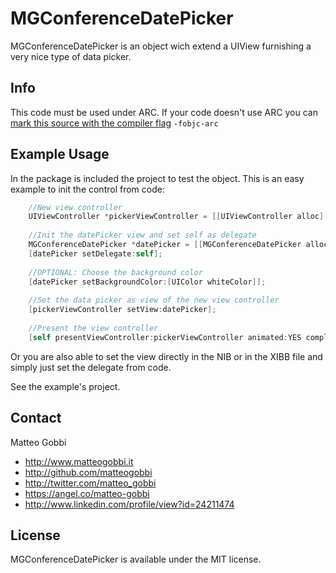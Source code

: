 MGConferenceDatePicker
===============

MGConferenceDatePicker is an object wich extend a UIView furnishing a very nice type of data picker.

## Info

This code must be used under ARC. 
If your code doesn't use ARC you can [mark this source with the compiler flag](http://www.codeography.com/2011/10/10/making-arc-and-non-arc-play-nice.html) `-fobjc-arc` 

## Example Usage

In the package is included the project to test the object.
This is an easy example to init the control from code:

``` objective-c
    //New view controller
    UIViewController *pickerViewController = [[UIViewController alloc] init];
    
    //Init the datePicker view and set self as delegate
    MGConferenceDatePicker *datePicker = [[MGConferenceDatePicker alloc] initWithFrame:self.view.bounds];
    [datePicker setDelegate:self];
    
    //OPTIONAL: Choose the background color
    [datePicker setBackgroundColor:[UIColor whiteColor]];
    
    //Set the data picker as view of the new view controller
    [pickerViewController setView:datePicker];
    
    //Present the view controller
    [self presentViewController:pickerViewController animated:YES completion:nil];
```

Or you are also able to set the view directly in the NIB or in the XIBB file and simply just set the delegate from code.

See the example's project.


## Contact

Matteo Gobbi

- http://www.matteogobbi.it
- http://github.com/matteogobbi
- http://twitter.com/matteo_gobbi
- https://angel.co/matteo-gobbi
- http://www.linkedin.com/profile/view?id=24211474

## License

MGConferenceDatePicker is available under the MIT license.
